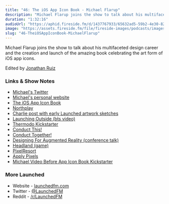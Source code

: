 ```yaml
---
title: "46: The iOS App Icon Book - Michael Flarup"
description: "Michael Flarup joins the show to talk about his multifaceted design career and the creation and launch of the amazing book celebrating the art form of iOS app icons."
duration: "1:32:16"
audioUrl: "https://aphid.fireside.fm/d/1437767933/65632ad5-59b2-4e30-82d1-13845dce07dd/8de4e209-828c-4793-996f-b174db78b14d.mp3"
image: "https://assets.fireside.fm/file/fireside-images/podcasts/images/6/65632ad5-59b2-4e30-82d1-13845dce07dd/episodes/8/8de4e209-828c-4793-996f-b174db78b14d/cover.jpg"
slug: "46-TheiOSAppIconBook-MichaelFlarup"
---
```


<p>Michael Flarup joins the show to talk about his multifaceted design career and the creation and launch of the amazing book celebrating the art form of iOS app icons.</p>

<p>Edited by <a href="https://twitter.com/refactoredd" rel="nofollow">Jonathan Ruiz</a></p>

<h3>Links &amp; Show Notes</h3>

<ul>
<li><a href="https://twitter.com/flarup" rel="nofollow">Michael&#39;s Twitter</a></li>
<li><a href="https://flarup.co/" rel="nofollow">Michael&#39;s personal website</a></li>
<li><a href="https://www.appiconbook.com/" rel="nofollow">The iOS App Icon Book</a></li>
<li><a href="https://northplay.co/" rel="nofollow">Northplay</a></li>
<li><a href="https://charliemchapman.com/posts/2020/1/27/launching-launched" rel="nofollow">Charlie post with early Launched artwork sketches</a></li>
<li><a href="https://vimeo.com/8671741" rel="nofollow">Launching Outside (bts video)</a></li>
<li><a href="https://www.kickstarter.com/projects/robocat/thermodo-the-tiny-thermometer-for-mobile-devices" rel="nofollow">Thermodo Kickstarter</a></li>
<li><a href="https://conductthis.com/this" rel="nofollow">Conduct This!</a></li>
<li><a href="https://conductthis.com/together" rel="nofollow">Conduct Together!</a></li>
<li><a href="https://www.youtube.com/watch?v=-r1VtYxvVIc" rel="nofollow">Designing For Augmented Reality (conference talk)</a></li>
<li><a href="https://www.headlandgame.com/" rel="nofollow">Headland (game)</a></li>
<li><a href="https://www.pixelresort.com/" rel="nofollow">PixelResort</a></li>
<li><a href="https://applypixels.com/" rel="nofollow">Apply Pixels</a></li>
<li><a href="https://www.youtube.com/watch?v=HmuIkjTTuEY" rel="nofollow">Michael Video Before App Icon Book Kickstarter</a></li>
</ul>

<h3>More Launched</h3>

<ul>
<li>Website - <a href="https://launchedfm.com" rel="nofollow">launchedfm.com</a></li>
<li>Twitter - <a href="https://twitter.com/launchedfm" rel="nofollow">@LaunchedFM</a></li>
<li>Reddit - <a href="https://www.reddit.com/r/LaunchedFM/" rel="nofollow">/r/LaunchedFM</a></li>
</ul>
